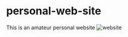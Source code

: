 # personal-web-site
This is an amateur personal website
![website](https://github.com/azatcelik/personal-web-site/assets/98810499/57288699-0923-4486-9648-67a5a4975785)
